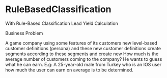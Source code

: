 # RuleBasedClassification
With Rule-Based Classification Lead Yield Calculation

Business Problem

A game company using some features of its customers new level-based customer definitions (persona) and these new customer definitions create segments according to these segments and create new How much is the average number of customers coming to the company? He wants to guess what he can earn.
E.g:
A 25-year-old male from Turkey who is an IOS user how much the user can earn on average is to be determined.

